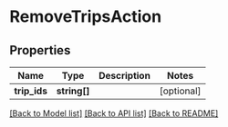 # RemoveTripsAction

## Properties
Name | Type | Description | Notes
------------ | ------------- | ------------- | -------------
**trip_ids** | **string[]** |  | [optional] 

[[Back to Model list]](../../README.md#documentation-for-models) [[Back to API list]](../../README.md#documentation-for-api-endpoints) [[Back to README]](../../README.md)

